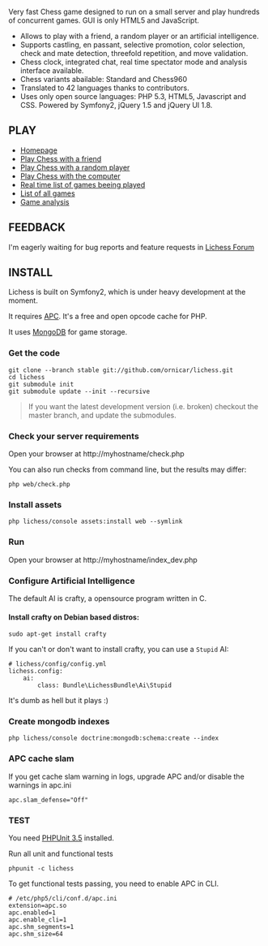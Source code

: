 Very fast Chess game designed to run on a small server and play hundreds of concurrent games.
GUI is only HTML5 and JavaScript.

- Allows to play with a friend, a random player or an artificial intelligence.
- Supports castling, en passant, selective promotion, color selection, check and mate detection, threefold repetition, and move validation.
- Chess clock, integrated chat, real time spectator mode and analysis interface available.
- Chess variants abailable: Standard and Chess960
- Translated to 42 languages thanks to contributors.
- Uses only open source languages: PHP 5.3, HTML5, Javascript and CSS. Powered by Symfony2, jQuery 1.5 and jQuery UI 1.8.
  
PLAY
----

- [Homepage](http://lichess.org)
- [Play Chess with a friend](http://lichess.org/friend)
- [Play Chess with a random player](http://lichess.org/anybody)
- [Play Chess with the computer](http://lichess.org/ai)
- [Real time list of games beeing played](http://lichess.org/games)
- [List of all games](http://lichess.org/games/all)
- [Game analysis](http://lichess.org/analyse/0Zcvl5)

FEEDBACK
--------

I'm eagerly waiting for bug reports and feature requests in [Lichess Forum](http://lichess.org/forum/lichess-feedback)

INSTALL
-------

Lichess is built on Symfony2, which is under heavy development at the moment.

It requires [APC](http://www.php.net/manual/en/book.apc.php). It's a free and open opcode cache for PHP.

It uses [MongoDB](http://mongodb.org) for game storage.

### Get the code

    git clone --branch stable git://github.com/ornicar/lichess.git
    cd lichess
    git submodule init
    git submodule update --init --recursive

> If you want the latest development version (i.e. broken) checkout the master branch, and update the submodules.

### Check your server requirements

Open your browser at http://myhostname/check.php

You can also run checks from command line, but the results may differ:

    php web/check.php

### Install assets

    php lichess/console assets:install web --symlink

### Run

Open your browser at http://myhostname/index_dev.php

### Configure Artificial Intelligence

The default AI is crafty, a opensource program written in C.

#### Install crafty on Debian based distros:

    sudo apt-get install crafty

If you can't or don't want to install crafty, you can use a `Stupid` AI:

    # lichess/config/config.yml
    lichess.config:
        ai:
            class: Bundle\LichessBundle\Ai\Stupid

It's dumb as hell but it plays :)

### Create mongodb indexes

    php lichess/console doctrine:mongodb:schema:create --index

### APC cache slam

If you get cache slam warning in logs, upgrade APC and/or disable the warnings in apc.ini

    apc.slam_defense="Off"

### TEST

You need [PHPUnit 3.5](http://github.com/sebastianbergmann/phpunit) installed.

Run all unit and functional tests

    phpunit -c lichess

To get functional tests passing, you need to enable APC in CLI.

    # /etc/php5/cli/conf.d/apc.ini
    extension=apc.so
    apc.enabled=1  
    apc.enable_cli=1
    apc.shm_segments=1  
    apc.shm_size=64
